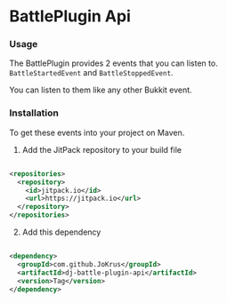 # BattlePlugin Api

### Usage

The BattlePlugin provides 2 events that you can listen to.
```BattleStartedEvent``` and ```BattleStoppedEvent```.

You can listen to them like any other Bukkit event.

### Installation

To get these events into your project on Maven.

1. Add the JitPack repository to your build file

```xml

<repositories>
  <repository>
    <id>jitpack.io</id>
    <url>https://jitpack.io</url>
  </repository>
</repositories>
```

2. Add this dependency

```xml

<dependency>
  <groupId>com.github.JoKrus</groupId>
  <artifactId>dj-battle-plugin-api</artifactId>
  <version>Tag</version>
</dependency>
```